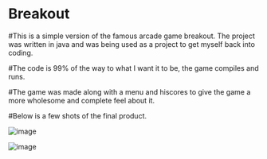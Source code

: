 # Breakout

#This is a simple version of the famous arcade game breakout. The project was written in java and was being used as a project to get myself back into coding.

#The code is 99% of the way to what I want it to be, the game compiles and runs. 

#The game was made along with a menu and hiscores to give the game a more wholesome and complete feel about it.

#Below is a few shots of the final product.

![image](https://drive.google.com/uc?export=view&id=1U3z07ceEnq87Jf63vz_7L-QNwWxAiWEl)

![image](https://drive.google.com/uc?export=view&id=1v96zpDCgtwBQvwcdBgKzhcFWKybShCys)
